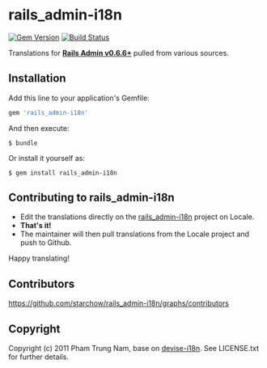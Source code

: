 # rails_admin-i18n

[![Gem Version](https://badge.fury.io/rb/rails_admin-i18n.svg)](https://badge.fury.io/rb/rails_admin-i18n)
[![Build Status](https://secure.travis-ci.org/puma07/rails_admin-i18n.png)](http://travis-ci.org/puma07/rails_admin-i18n)

Translations for **[Rails Admin v0.6.6+](https://github.com/sferik/rails_admin)** pulled from various sources.

## Installation

Add this line to your application's Gemfile:

```ruby
gem 'rails_admin-i18n'
```

And then execute:

    $ bundle

Or install it yourself as:

    $ gem install rails_admin-i18n

## Contributing to rails_admin-i18n

- Edit the translations directly on the [rails_admin-i18n](http://www.localeapp.com/projects/905) project on Locale.
- **That's it!**
- The maintainer will then pull translations from the Locale project and push to Github.

Happy translating!

## Contributors

https://github.com/starchow/rails_admin-i18n/graphs/contributors

## Copyright

Copyright (c) 2011 Pham Trung Nam, base on [devise-i18n](https://github.com/tigrish/devise-i18n). See LICENSE.txt for
further details.
